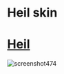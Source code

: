 # Heil skin



# [Heil](https://drive.google.com/file/d/1IWsF4kvYMUkZOW8xNKcPjpYLi-Q-3Fok/view?usp=drive_link&export=download)
![screenshot474](https://github.com/user-attachments/assets/2edfdc32-dbf2-462a-adfb-f74ab628dc31)
